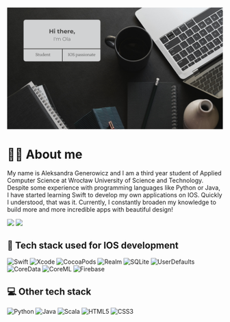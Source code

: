 ![Background](Background.png)

# 👩‍💻 About me

My name is Aleksandra Generowicz and I am a third year student of Applied Computer Science at Wrocław University of Science and Technology. Despite some experience with programming languages like Python or Java, I have started learning Swift to develop my own applications on IOS. Quickly I understood, that was it. Currently, I constantly broaden my knowledge to build more and more incredible apps with beautiful design!


 <a href="https://www.linkedin.com/in/aleksandra-generowicz-6a7645215/"><img src="https://img.shields.io/badge/linkedin-%230077B5.svg?style=for-the-badge&logo=linkedin&logoColor=white" /></a>
  <a href="mailto:o.generowicz@gmail.com"><img src="https://img.shields.io/badge/o.generowicz@gmail.com-D14836?style=for-the-badge&logo=gmail&logoColor=white" /></a>


## 📲 Tech stack used for IOS development
![Swift](https://img.shields.io/badge/swift-F54A2A?style=for-the-badge&logo=swift&logoColor=white)
![Xcode](https://img.shields.io/badge/Xcode-007ACC?style=for-the-badge&logo=Xcode&logoColor=white)
![CocoaPods](https://img.shields.io/badge/CocoaPods-%23E99497?style=for-the-badge&logo=CocoaPods&logoColor=white)
![Realm](https://img.shields.io/badge/Realm-39477F?style=for-the-badge&logo=realm&logoColor=white)
![SQLite](https://img.shields.io/badge/sqlite-%2307405e.svg?style=for-the-badge&logo=sqlite&logoColor=white)
![UserDefaults](https://img.shields.io/badge/UserDefaults-%23343A40?style=for-the-badge&logo=UserDefaults&logoColor=white)
![CoreData](https://img.shields.io/badge/coredata-%23002366.svg?style=for-the-badge&logo=coreData&logoColor=white)
![CoreML](https://img.shields.io/badge/coreml-%2371EFA3.svg?style=for-the-badge&logo=coreml&logoColor=white)
![Firebase](https://img.shields.io/badge/firebase-%23039BE5.svg?style=for-the-badge&logo=firebase)

## 💻 Other tech stack
![Python](https://img.shields.io/badge/python-3670A0?style=for-the-badge&logo=python&logoColor=ffdd54)
![Java](https://img.shields.io/badge/java-%23ED8B00.svg?style=for-the-badge&logo=java&logoColor=white)
![Scala](https://img.shields.io/badge/scala-%23DC322F.svg?style=for-the-badge&logo=scala&logoColor=white)
![HTML5](https://img.shields.io/badge/html5-%23E34F26.svg?style=for-the-badge&logo=html5&logoColor=white)
![CSS3](https://img.shields.io/badge/css3-%231572B6.svg?style=for-the-badge&logo=css3&logoColor=white)

<!--
**ale-gen/ale-gen** is a ✨ _special_ ✨ repository because its `README.md` (this file) appears on your GitHub profile.

Here are some ideas to get you started:

- 🔭 I’m currently working on ...
- 🌱 I’m currently learning ...
- 👯 I’m looking to collaborate on ...
- 🤔 I’m looking for help with ...
- 💬 Ask me about ...
- 📫 How to reach me: ...
- 😄 Pronouns: ...
- ⚡ Fun fact: ...
-->
